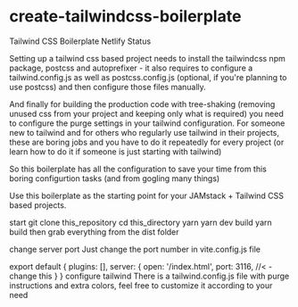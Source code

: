 # create-tailwindcss-boilerplate
Tailwind CSS Boilerplate
Netlify Status

Setting up a tailwind css based project needs to install the tailwindcss npm package, postcss and autoprefixer - it also requires to configure a tailwind.config.js as well as postcss.config.js (optional, if you're planning to use postcss) and then configure those files manually.

And finally for building the production code with tree-shaking (removing unused css from your project and keeping only what is required) you need to configure the purge settings in your tailwind configuration. For someone new to tailwind and for others who regularly use tailwind in their projects, these are boring jobs and you have to do it repeatedly for every project (or learn how to do it if someone is just starting with tailwind)

So this boilerplate has all the configuration to save your time from this boring configurtion tasks (and from gogling many things)

Use this boilerplate as the starting point for your JAMstack + Tailwind CSS based projects.

start
git clone this_repository
cd this_directory
yarn
yarn dev
build
yarn build
then grab everything from the dist folder

change server port
Just change the port number in vite.config.js file

export default {
    plugins: [],
    server: {
      open: '/index.html',
      port: 3116, //< -change this
    }
}
configure tailwind
There is a tailwind.config.js file with purge instructions and extra colors, feel free to customize it according to your need


